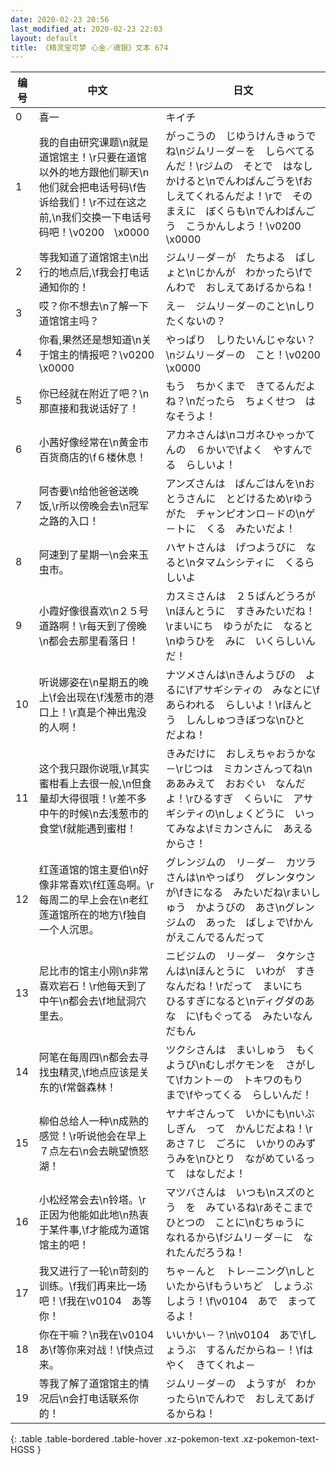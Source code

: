 ```yaml
---
date: 2020-02-23 20:56
last_modified_at: 2020-02-23 22:03
layout: default
title: 《精灵宝可梦 心金／魂银》文本 674
---
```

| 编号 | 中文 | 日文 |
| ---- | ---- | ---- |
| 0 | 喜一 | キイチ |
| 1 | 我的自由研究课题\n就是道馆馆主！\r只要在道馆以外的地方跟他们聊天\n他们就会把电话号码\f告诉给我们！\r不过在这之前,\n我们交换一下电话号码吧！\v0200　\x0000 | がっこうの　じゆうけんきゅうでね\nジムリ－ダ－を　しらべてるんだ！\rジムの　そとで　はなしかけると\nでんわばんごうを\fおしえてくれるんだよ！\rで　そのまえに　ぼくらも\nでんわばんごう　こうかんしよう！\v0200　\x0000 |
| 2 | 等我知道了道馆馆主\n出行的地点后,\f我会打电话通知你的！ | ジムリ－ダ－が　たちよる　ばしょと\nじかんが　わかったら\fでんわで　おしえてあげるからね！ |
| 3 | 哎？你不想去\n了解一下道馆馆主吗？ | え－　ジムリ－ダ－のこと\nしりたくないの？ |
| 4 | 你看,果然还是想知道\n关于馆主的情报吧？\v0200　\x0000 | やっぱり　しりたいんじゃない？\nジムリ－ダ－の　こと！\v0200　\x0000 |
| 5 | 你已经就在附近了吧？\n那直接和我说话好了！ | もう　ちかくまで　きてるんだよね？\nだったら　ちょくせつ　はなそうよ！ |
| 6 | 小茜好像经常在\n黄金市百货商店的\f６楼休息！ | アカネさんは\nコガネひゃっかてんの　６かいで\fよく　やすんでる　らしいよ！ |
| 7 | 阿杏要\n给他爸爸送晚饭,\r所以傍晚会去\n冠军之路的入口！ | アンズさんは　ばんごはんを\nおとうさんに　とどけるため\rゆうがた　チャンピオンロ－ドの\nゲ－トに　くる　みたいだよ！ |
| 8 | 阿速到了星期一\n会来玉虫市。 | ハヤトさんは　げつようびに　なると\nタマムシシティに　くるらしいよ |
| 9 | 小霞好像很喜欢\n２５号道路啊！\r每天到了傍晚\n都会去那里看落日！ | カスミさんは　２５ばんどうろが\nほんとうに　すきみたいだね！\rまいにち　ゆうがたに　なると\nゆうひを　みに　いくらしいんだ！ |
| 10 | 听说娜姿在\n星期五的晚上\f会出现在\f浅葱市的港口上！\r真是个神出鬼没的人啊！ | ナツメさんは\nきんようびの　よるに\fアサギシティの　みなとに\fあらわれる　らしいよ！\rほんとう　しんしゅつきぼつな\nひと　だよね！ |
| 11 | 这个我只跟你说哦,\r其实蜜柑看上去很一般,\n但食量却大得很哦！\r差不多中午的时候\n去浅葱市的食堂\f就能遇到蜜柑！ | きみだけに　おしえちゃおうかな－\rじつは　ミカンさんってね\nああみえて　おおぐい　なんだよ！\rひるすぎ　くらいに　アサギシティの\nしょくどうに　いってみなよ\fミカンさんに　あえるからさ！ |
| 12 | 红莲道馆的馆主夏伯\n好像非常喜欢\f红莲岛啊。\r每周二的早上会在\n老红莲道馆所在的地方\f独自一个人沉思。 | グレンジムの　リ－ダ－　カツラさんは\nやっぱり　グレンタウンが\fきになる　みたいだね\rまいしゅう　かようびの　あさ\nグレンジムの　あった　ばしょで\fかんがえこんでるんだって |
| 13 | 尼比市的馆主小刚\n非常喜欢岩石！\r他每天到了中午\n都会去\f地鼠洞穴里去。 | ニビジムの　リ－ダ－　タケシさんは\nほんとうに　いわが　すきなんだね！\rだって　まいにち　ひるすぎになると\nディグダのあな　に\fもぐってる　みたいなんだもん |
| 14 | 阿笔在每周四\n都会去寻找虫精灵,\f地点应该是关东的\f常磐森林！ | ツクシさんは　まいしゅう　もくようび\nむしポケモンを　さがして\fカント－の　トキワのもり　まで\fやってくる　らしいんだ！ |
| 15 | 柳伯总给人一种\n成熟的感觉！\r听说他会在早上７点左右\n会去眺望愤怒湖！ | ヤナギさんって　いかにも\nいぶしぎん　って　かんじだよね！\rあさ７じ　ごろに　いかりのみずうみを\nひとり　ながめているって　はなしだよ！ |
| 16 | 小松经常会去\n铃塔。\r正因为他能如此地\n热衷于某件事,\f才能成为道馆馆主的吧！ | マツバさんは　いつも\nスズのとう　を　みているね\rあそこまで　ひとつの　ことに\nむちゅうに　なれるから\fジムリ－ダ－に　なれたんだろうね！ |
| 17 | 我又进行了一轮\n苛刻的训练。\f我们再来比一场吧！\f我在\v0104　あ等你！ | ちゃ－んと　トレ－ニング\nしといたから\fもういちど　しょうぶ　しよう！\f\v0104　あで　まってるよ！ |
| 18 | 你在干嘛？\n我在\v0104　あ\f等你来对战！\f快点过来。 | いいかい－？\n\v0104　あで\fしょうぶ　するんだからね－！\fはやく　きてくれよ－ |
| 19 | 等我了解了道馆馆主的情况后\n会打电话联系你的！ | ジムリ－ダ－の　ようすが　わかったら\nでんわで　おしえてあげるからね！ |
{: .table .table-bordered .table-hover .xz-pokemon-text .xz-pokemon-text-HGSS }